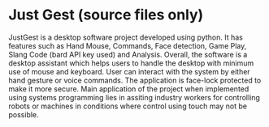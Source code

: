 # Just Gest (source files only)
JustGest is a desktop software project developed using python.
It has features such as Hand Mouse, Commands, Face detection, Game Play, Slang Code (bard API key used) and Analysis.
Overall, the software is a desktop assistant which helps users
to handle the desktop with minimum use of mouse and keyboard.
User can interact with the system by either hand gesture or voice commands.
The application is face-lock protected to make it more secure.
Main application of the project when implemented using systems programming
lies in assiting industry workers for controlling robots or machines
in conditions where control using touch may not be possible.
